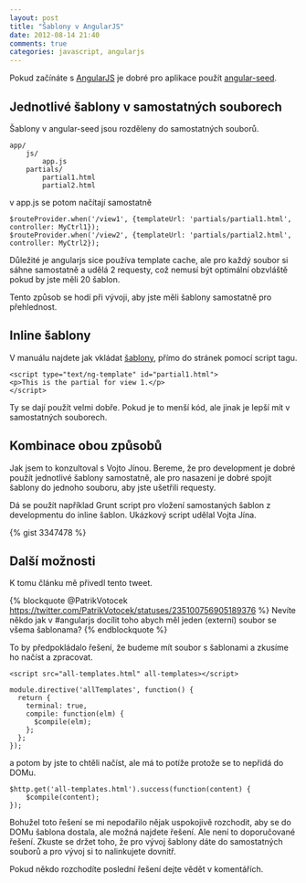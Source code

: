 ```yaml
---
layout: post
title: "Šablony v AngularJS"
date: 2012-08-14 21:40
comments: true
categories: javascript, angularjs
---
```


Pokud začínáte s [AngularJS](http://www.angularjs.org) je dobré pro aplikace použít [angular-seed](https://github.com/angular/angular-seed).

## Jednotlivé šablony v samostatných souborech

Šablony v angular-seed jsou rozděleny do samostatných souborů.

    app/
        js/
            app.js
        partials/
            partial1.html
            partial2.html

v app.js se potom načítají samostatně

    $routeProvider.when('/view1', {templateUrl: 'partials/partial1.html', controller: MyCtrl1});
    $routeProvider.when('/view2', {templateUrl: 'partials/partial2.html', controller: MyCtrl2});

Důležité je angularjs sice používa template cache, ale pro každý soubor si sáhne samostatně a udělá 2 requesty, což nemusí být optimální obzvláště pokud by jste měli 20 šablon.

Tento způsob se hodí při vývoji, aby jste měli šablony samostatně pro přehlednost.

## Inline šablony

V manuálu najdete jak vkládat [šablony](http://docs.angularjs.org/api/ng.directive:script), přímo do stránek pomocí script tagu.

    <script type="text/ng-template" id="partial1.html">
    <p>This is the partial for view 1.</p>
    </script>

Ty se dají použít velmi dobře. Pokud je to menší kód, ale jinak je lepší mít v samostatných souborech.

## Kombinace obou způsobů

Jak jsem to konzultoval s Vojto Jínou. Bereme, že pro development je dobré použít jednotlivé šablony samostatně, ale pro nasazení je dobré spojit šablony do jednoho souboru, aby jste ušetřili requesty.

Dá se použít například Grunt script pro vložení samostaných šablon z developmentu do inline šablon. Ukázkový script udělal Vojta Jína.

{% gist 3347478 %}

## Další možnosti

K tomu článku mě přivedl tento tweet.

{% blockquote @PatrikVotocek https://twitter.com/PatrikVotocek/statuses/235100756905189376 %}
Nevíte někdo jak v #angularjs docílit toho abych měl jeden (externí) soubor se všema šablonama?
{% endblockquote %}

To by předpokládalo řešení, že budeme mít soubor s šablonami a zkusíme ho načíst a zpracovat.

    <script src="all-templates.html" all-templates></script>

    module.directive('allTemplates', function() {
      return {
        terminal: true,
        compile: function(elm) {
          $compile(elm);
        };
      };
    });

a potom by jste to chtěli načíst, ale má to potíže protože se to nepřidá do DOMu.

    $http.get('all-templates.html').success(function(content) {
        $compile(content);
    });

Bohužel toto řešení se mi nepodařilo nějak uspokojivě rozchodit, aby se do DOMu šablona dostala, ale možná najdete řešení. Ale není to doporučované řešení. Zkuste se držet toho, že pro vývoj šablony dáte do samostatných souborů a pro vývoj si to nalinkujete dovnitř.

Pokud někdo rozchodíte poslední řešení dejte vědět v komentářích.

